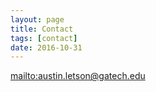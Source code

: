 ```yaml
---
layout: page
title: Contact
tags: [contact]
date: 2016-10-31
---
```


<mailto:austin.letson@gatech.edu>
